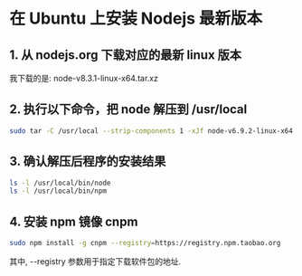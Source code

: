 # 在 Ubuntu 上安装 Nodejs 最新版本


## 1. 从 nodejs.org 下载对应的最新 linux 版本  

我下载的是: node-v8.3.1-linux-x64.tar.xz    

## 2. 执行以下命令，把 node 解压到 /usr/local   
 
~~~bash
sudo tar -C /usr/local --strip-components 1 -xJf node-v6.9.2-linux-x64.tar.xz
~~~

## 3. 确认解压后程序的安装结果   

~~~bash
ls -l /usr/local/bin/node
ls -l /usr/local/bin/npm
~~~

## 4. 安装 npm 镜像 cnpm   

~~~bash
sudo npm install -g cnpm --registry=https://registry.npm.taobao.org
~~~

其中, --registry 参数用于指定下载软件包的地址.   
